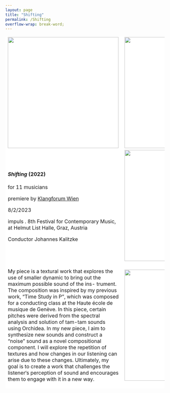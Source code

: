 ```yaml
---
layout: page
title: "Shifting"
permalink: /Shifting
overflow-wrap: break-word;
---
```


<table style="border:none;" width="350" bgcolor="#ffffff">
  <tbody style="border:none;">
    <tr style="border:none;">
      <td style="border:none;">
        <!-- 1 --><img src="https://github.com/kbys88/kbys88.github.io/assets/142012962/1fcf0552-b68e-42ad-a813-e7eb8f983e55" width="350" align="left"></td>
      <td style="border:none;">
        <!-- 2 --><img src="https://github.com/kbys88/kbys88.github.io/assets/142012962/1712d49f-1cce-47d9-b1bf-ab21e4d705d5" width="350" align="left"></td>
    </tr>
    <tr style="border:none;">
      <td style="border:none;" width="350" bgcolor="#ffffff">
          <!-- 3 -->
        <body><h4><i>Shifting</i> (2022)</h4>
          <p>for 11 musicians</p>
          <p>premiere by <a href="https://www.klangforum.at/#en">Klangforum Wien</a></p>
          <p>8/2/2023</p>
          <p>impuls . 8th Festival for Contemporary Music, at Helmut List Halle, Graz, Austria</p>
        <p>
          Conductor
          Johannes Kalitzke
        </body>
      </td>
      <td style="border:none;" width="350" bgcolor="#ffffff">
          <!-- 4 -->
        <img src="https://github.com/kbys88/kbys88.github.io/assets/142012962/cfa4f8a9-125f-4c2b-98c2-09900773abf9" width="350" height="350" align="left"></td>
    </tr>
    <tr style="border:none;" width="300" bgcolor="#ffffff">
      <td style="border:none;" width="300" bgcolor="#ffffff">
        <!-- 5 -->
        <p>My piece is a textural work that explores the use of smaller dynamic to bring out the maximum possible sound of the ins- trument. The composition was inspired by my previous work, “Time Study in P”, which was composed for a conducting class at the Haute école de musique de Genève. In this piece, certain pitches were derived from the spectral analysis and solution of tam-tam sounds using Orchidea. In my new piece, I aim to synthesize new sounds and construct a “noise” sound as a novel compositional component. I will explore the repetition of textures and how changes in our listening can arise due to these changes. Ultimately, my goal is to create a work that challenges the listener‘s perception of sound and encourages them to engage with it in a new way.</p>
      </td>
      <td style="border:none;" width="350" bgcolor="#ffffff">
        <!-- 6 -->
        <img src="https://github.com/kbys88/kbys88.github.io/assets/142012962/10fa2bdd-2a3d-44f4-bce0-0214b7ef1805" width="350" align="left"></td>
     </tr>
  </tbody>
</table>


